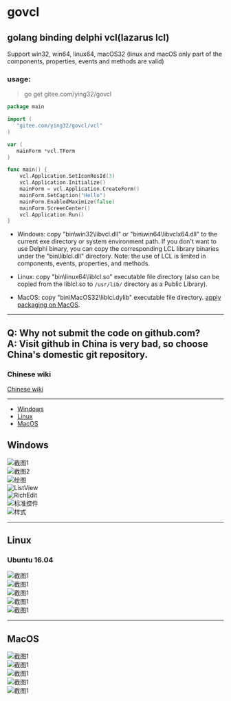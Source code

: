 # govcl

## golang binding delphi vcl(lazarus lcl)

Support win32, win64, linux64, macOS32 (linux and macOS only part of the components, properties, events and methods are valid)  

### usage: 

> go get gitee.com/ying32/govcl    

```go
package main

import (
   "gitee.com/ying32/govcl/vcl"
)

var (
   mainForm *vcl.TForm
)

func main() {
    vcl.Application.SetIconResId(3)
    vcl.Application.Initialize()
    mainForm = vcl.Application.CreateForm()
    mainForm.SetCaption("Hello")
    mainForm.EnabledMaximize(false)
    mainForm.ScreenCenter()
    vcl.Application.Run()
}

```

* Windows: copy "bin\win32\libvcl.dll" or "bin\win64\libvclx64.dll" to the current exe directory or system environment path. If you don't want to use Delphi binary, you can copy the corresponding LCL library binaries under the "bin\liblcl.dll\" directory. Note: the use of LCL is limited in components, events, properties, and methods.

* Linux: copy "bin\linux64\liblcl.so" executable file directory (also can be copied from the liblcl.so to `/usr/lib/` directory as a Public Library).

* MacOS: copy "bin\MacOS32\liblcl.dylib" executable file directory. [apply packaging on MacOS](https://gitee.com/ying32/govcl/wikis/pages?title=MacOS%E4%B8%8A%E5%BA%94%E7%94%A8%E6%89%93%E5%8C%85&parent=FQA).

---
Q: Why not submit the code on github.com?  
A: Visit github in China is very bad, so choose China's domestic git repository.
---

### Chinese wiki  

[Chinese wiki](https://gitee.com/ying32/govcl/wikis/Home)  

---

* [Windows](#Windows)
* [Linux](#Linux)
* [MacOS](#MacOS)


## Windows

![截图1](https://raw.githubusercontent.com/ying32/govcl/master/Screenshot/1.png)    
![截图2](https://raw.githubusercontent.com/ying32/govcl/master/Screenshot/2.png)      
![绘图](https://raw.githubusercontent.com/ying32/govcl/master/Screenshot/draw.png)  
![ListView](https://raw.githubusercontent.com/ying32/govcl/master/Screenshot/listview.png)  
![RichEdit](https://raw.githubusercontent.com/ying32/govcl/master/Screenshot/richedit.png)  
![标准控件](https://raw.githubusercontent.com/ying32/govcl/master/Screenshot/std.png)  
![样式](https://raw.githubusercontent.com/ying32/govcl/master/Screenshot/style.png)  

---
## Linux 
### Ubuntu 16.04 

![截图1](https://raw.githubusercontent.com/ying32/govcl/master/Screenshot/1_linux.png)  
![截图1](https://raw.githubusercontent.com/ying32/govcl/master/Screenshot/2_linux.jpg)  
![截图1](https://raw.githubusercontent.com/ying32/govcl/master/Screenshot/3_linux.jpg)  
![截图1](https://raw.githubusercontent.com/ying32/govcl/master/Screenshot/4_linux.jpg)  
![截图1](https://raw.githubusercontent.com/ying32/govcl/master/Screenshot/5_linux.jpg)  


---
## MacOS

![截图1](https://raw.githubusercontent.com/ying32/govcl/master/Screenshot/1_macOS.jpg)  
![截图1](https://raw.githubusercontent.com/ying32/govcl/master/Screenshot/2_macOS.jpg)  
![截图1](https://raw.githubusercontent.com/ying32/govcl/master/Screenshot/3_macOS.jpg)  
![截图1](https://raw.githubusercontent.com/ying32/govcl/master/Screenshot/4_macOS.jpg)  
![截图1](https://raw.githubusercontent.com/ying32/govcl/master/Screenshot/5_macOS.jpg)  